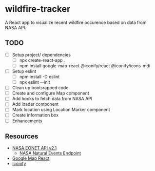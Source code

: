 # wildfire-tracker
A React app to visualize recent wildfire occurence based on data from NASA API.

## TODO
* [ ] Setup project/ dependencies
    * [ ] npx create-react-app .
    * [ ] npm install google-map-react @iconify/react @iconify/icons-mdi
* [ ] Setup eslint
    * [ ] npm install -D eslint
    * [ ] npx eslint --init
* [ ] Clean up bootsrapped code
* [ ] Create and configure Map component
* [ ] Add hooks to fetch data from NASA API
* [ ] Add loader component
* [ ] Mark location using Location Marker component
* [ ] Create information box
* [ ] Enhancements 

## Resources
* [NASA EONET API v2.1](https://eonet.sci.gsfc.nasa.gov/docs/v2.1)
    * [NASA Natural Events Endpoint](https://eonet.sci.gsfc.nasa.gov/api/v2.1/events)
* [Google Map React](https://github.com/google-map-react/google-map-react)
* [Iconify](https://github.com/iconify/iconify)
    
